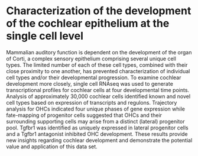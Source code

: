 # Characterization of the development of the cochlear epithelium at the single cell level


Mammalian auditory function is dependent on the development of the organ of Corti, a complex sensory epithelium comprising several unique cell types. The limited number of each of these cell types, combined with their close proximity to one another, has prevented characterization of individual cell types and/or their developmental progression. To examine cochlear development more closely, single cell RNAseq was used to generate transcriptional profiles for cochlear cells  at four developmental time points. Analysis of approximately 30,000 cochlear cells identified known and novel cell types based on expression of transcripts and regulons. Trajectory analysis for OHCs indicated four unique phases of gene expression while fate-mapping of progenitor cells suggested that OHCs and their surrounding supporting cells may arise from a distinct  (lateral) progenitor pool. Tgfbr1 was identified as uniquely expressed in lateral progenitor cells and a Tgfbr1 antagonist inhibited OHC development. These results provide new insights regarding cochlear development and demonstrate the potential value and application of this data set. 
